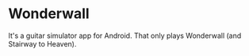 # Wonderwall
It's a guitar simulator app for Android. That only plays Wonderwall (and Stairway to Heaven).
